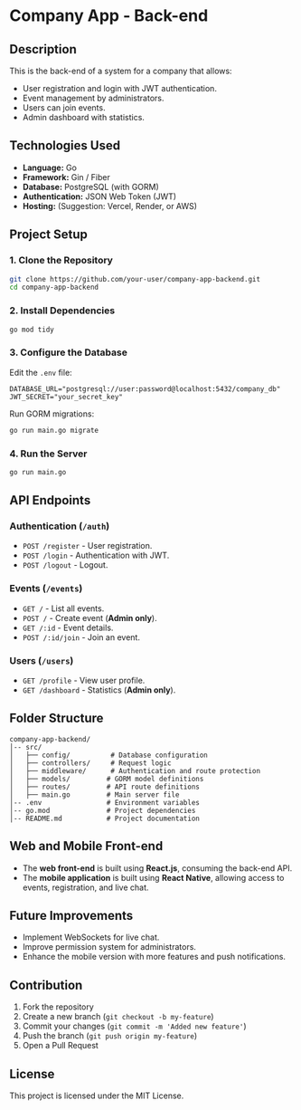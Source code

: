 # Company App - Back-end

## Description
This is the back-end of a system for a company that allows:
- User registration and login with JWT authentication.
- Event management by administrators.
- Users can join events.
- Admin dashboard with statistics.

## Technologies Used
- **Language:** Go
- **Framework:** Gin / Fiber
- **Database:** PostgreSQL (with GORM)
- **Authentication:** JSON Web Token (JWT)
- **Hosting:** (Suggestion: Vercel, Render, or AWS)

## Project Setup

### 1. Clone the Repository
```sh
git clone https://github.com/your-user/company-app-backend.git
cd company-app-backend
```

### 2. Install Dependencies
```sh
go mod tidy
```

### 3. Configure the Database
Edit the `.env` file:
```env
DATABASE_URL="postgresql://user:password@localhost:5432/company_db"
JWT_SECRET="your_secret_key"
```

Run GORM migrations:
```sh
go run main.go migrate
```

### 4. Run the Server
```sh
go run main.go
```

## API Endpoints

### **Authentication** (`/auth`)
- `POST /register` - User registration.
- `POST /login` - Authentication with JWT.
- `POST /logout` - Logout.

### **Events** (`/events`)
- `GET /` - List all events.
- `POST /` - Create event (**Admin only**).
- `GET /:id` - Event details.
- `POST /:id/join` - Join an event.

### **Users** (`/users`)
- `GET /profile` - View user profile.
- `GET /dashboard` - Statistics (**Admin only**).

## Folder Structure
```
company-app-backend/
│-- src/
│   ├── config/          # Database configuration
│   ├── controllers/     # Request logic
│   ├── middleware/      # Authentication and route protection
│   ├── models/         # GORM model definitions
│   ├── routes/         # API route definitions
│   ├── main.go         # Main server file
│-- .env                # Environment variables
│-- go.mod              # Project dependencies
│-- README.md           # Project documentation
```

## Web and Mobile Front-end
- The **web front-end** is built using **React.js**, consuming the back-end API.
- The **mobile application** is built using **React Native**, allowing access to events, registration, and live chat.

## Future Improvements
- Implement WebSockets for live chat.
- Improve permission system for administrators.
- Enhance the mobile version with more features and push notifications.

## Contribution
1. Fork the repository
2. Create a new branch (`git checkout -b my-feature`)
3. Commit your changes (`git commit -m 'Added new feature'`)
4. Push the branch (`git push origin my-feature`)
5. Open a Pull Request

## License
This project is licensed under the MIT License.

